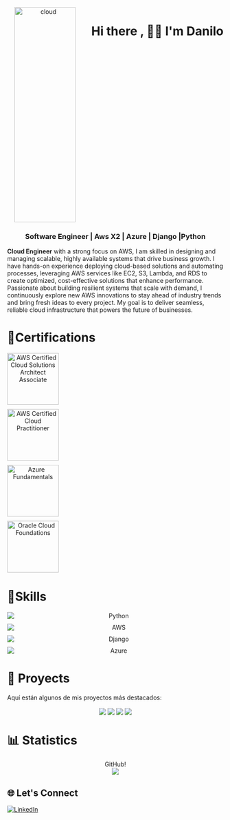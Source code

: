 


<div align="center">

  
<div style="display: flex; gap: 20px;">
  <div style="flex: 1; text-align: center;">
    <img src="https://github.com/user-attachments/assets/5ce6c63a-a73b-45b6-9840-934d5d97bcbb" alt="cloud" width="90%" height="500px">
  </div>

  <h1>Hi there , 🧑‍💻 I'm Danilo</h1>
</div>

<h3 align="center">Software Engineer | Aws X2 | Azure | Django |Python</h3>



  <div style="flex: 1; text-align: left;">
    <p><strong>Cloud Engineer</strong> with a strong focus on AWS, I am skilled in designing and managing scalable, highly available systems that drive business growth. I have hands-on experience deploying cloud-based solutions and automating processes, leveraging AWS services like EC2, S3, Lambda, and RDS to create optimized, cost-effective solutions that enhance performance. Passionate about building resilient systems that scale with demand, I continuously explore new AWS innovations to stay ahead of industry trends and bring fresh ideas to every project. My goal is to deliver seamless, reliable cloud infrastructure that powers the future of businesses.</p>
  </div>
</div>



 <h1>🌱Certifications</h1>
 <div align="center">
 <div style="display: flex; flex-direction: column; gap: 10px;">
<img src="https://d1.awsstatic.com/certification/badges/AWS-Certified-Solutions-Architect-Associate_badge_150x150.e359ae4a6d4d82c3e31d4f9104c8d389b56a2423.png" width="120" alt="AWS Certified Cloud Solutions Architect Associate"> 
<img src="https://d1.awsstatic.com/certification/badges/AWS-Certified-Cloud-Practitioner_badge_150x150.17da917fbddc5383838d9f8209d2030c8d99f31e.png" width="120" alt="AWS Certified Cloud Practitioner"> 
<img src="https://img-c.udemycdn.com/open-badges/v2/badge-class/1461449489/image193214236496861289.png" width="120" alt="Azure Fundamentals">
<img src="https://www.unad-ue.es/images/2023/50_Oracle_Cloud_Infrastructure.png" width="120" alt="Oracle Cloud Foundations">
</div>
</div>

 <h1>💬Skills</h1>
<div align="center">
<div style="display: flex; flex-direction: column; gap: 10px;">
  <img alt="Python" src="https://img.shields.io/badge/Python-00b52e">
  <img alt="AWS" src="https://img.shields.io/badge/AWS-82a100">
  <img alt="Django" src="https://img.shields.io/badge/Django-00a135">
  <img alt="Azure" src="https://img.shields.io/badge/Azure-0096d2">
</div>
</div>


<h1>🔭 Proyects</h1>

Aquí están algunos de mis proyectos más destacados:
<div align="center">
   <img align="center" src="https://github-readme-stats.vercel.app/api/pin/?username=Daniluss03&repo=DjangoAndAWS&theme=light" />
 <img align="center" src="https://github-readme-stats.vercel.app/api/pin/?username=Daniluss03&repo=FastApiAndSQLserver&theme=light" />
  <img align="center" src="https://github-readme-stats.vercel.app/api/pin/?username=Daniluss03&repo=TokenWithDjangorestFramework&theme=light" />
  <img align="center" src="https://github-readme-stats.vercel.app/api/pin/?username=Daniluss03&repo=ConsumoApiReactjs&theme=light" />

</div>



<h1 >📊 Statistics</h1> 


<div align="center">
 GitHub!
</div>
<div align="center">
<img src="https://github-readme-stats.vercel.app/api?username=Daniluss03&show_icons=true&hide_title=true&hide=prs&count_private=true&theme=light" />
</div>


## 🌐 Let's Connect
<a href="https://www.linkedin.com/in/danilo-rincon-2a1bb9217" target="_blank">
  <img src="https://img.shields.io/badge/LinkedIn-Danilo%20Rinc%C3%B3n-blue?style=social&logo=linkedin" alt="LinkedIn"/>
</a>



